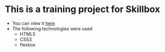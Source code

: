 # This is a training project for Skillbox
- You can view it [here](https://aleksanderles.github.io/kurses_3D/) 
- The following technologies were used
  - HTML5
  - CSS3
  - flexbox
